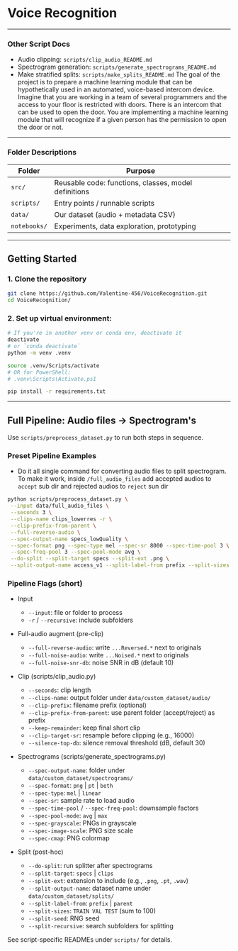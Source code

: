 # Voice Recognition 
---
### Other Script Docs
- Audio clipping: `scripts/clip_audio_README.md`
- Spectrogram generation: `scripts/generate_spectrograms_README.md`
- Make stratified splits: `scripts/make_splits_README.md`
The goal of the project is to prepare a machine learning module that can be hypothetically used in an automated, voice-based intercom device. Imagine that you are working in a team of several programmers and the access to your floor is restricted with doors. There is an intercom that can be used to open the door. You are implementing a machine learning module that will recognize if a given person has the permission to open the door or not.

---

### Folder Descriptions

| Folder          | Purpose                                                     |
|-----------------|-------------------------------------------------------------|
| `src/`          | Reusable code: functions, classes, model definitions        |
| `scripts/`      | Entry points / runnable scripts                             |
| `data/`         | Our dataset (audio + metadata CSV)                         |
| `notebooks/`    | Experiments, data exploration, prototyping                  |


---

## Getting Started

### 1. Clone the repository

```bash
git clone https://github.com/Valentine-456/VoiceRecognition.git
cd VoiceRecognition/
```

### 2. Set up virtual environment:

```bash
# If you're in another venv or conda env, deactivate it
deactivate  
# or `conda deactivate`
python -m venv .venv

source .venv/Scripts/activate
# OR for PowerShell:
# .venv\Scripts\Activate.ps1

pip install -r requirements.txt
```

---

## Full Pipeline: Audio files → Spectrogram's

Use `scripts/preprocess_dataset.py` to run both steps in sequence.

### Preset Pipeline Examples

- Do it all single command for converting audio files to split spectrogram. To make it work, inside `/full_audio_files` add accepted audios to `accept` sub dir and rejected audios to `reject` sun dir 
```bash
python scripts/preprocess_dataset.py \
 --input data/full_audio_files \
 --seconds 3 \
 --clips-name clips_lowerres -r \
 --clip-prefix-from-parent \
 --full-reverse-audio \
 --spec-output-name specs_lowQuality \
 --spec-format png --spec-type mel --spec-sr 8000 --spec-time-pool 3 \
 --spec-freq-pool 3 --spec-pool-mode avg \
 --do-split --split-target specs --split-ext .png \
 --split-output-name access_v1 --split-label-from prefix --split-sizes 80 10 10 --split-seed 30
```
### Pipeline Flags (short)

- Input
  - `--input`: file or folder to process
  - `-r` / `--recursive`: include subfolders

- Full-audio augment (pre-clip)
  - `--full-reverse-audio`: write `...Reversed.*` next to originals
  - `--full-noise-audio`: write `...Noised.*` next to originals
  - `--full-noise-snr-db`: noise SNR in dB (default 10)

- Clip (scripts/clip_audio.py)
  - `--seconds`: clip length
  - `--clips-name`: output folder under `data/custom_dataset/audio/`
  - `--clip-prefix`: filename prefix (optional)
  - `--clip-prefix-from-parent`: use parent folder (accept/reject) as prefix
  - `--keep-remainder`: keep final short clip
  - `--clip-target-sr`: resample before clipping (e.g., 16000)
  - `--silence-top-db`: silence removal threshold (dB, default 30)

- Spectrograms (scripts/generate_spectrograms.py)
  - `--spec-output-name`: folder under `data/custom_dataset/spectrograms/`
  - `--spec-format`: `png` | `pt` | `both`
  - `--spec-type`: `mel` | `linear`
  - `--spec-sr`: sample rate to load audio
  - `--spec-time-pool` / `--spec-freq-pool`: downsample factors
  - `--spec-pool-mode`: `avg` | `max`
  - `--spec-grayscale`: PNGs in grayscale
  - `--spec-image-scale`: PNG size scale
  - `--spec-cmap`: PNG colormap

- Split (post-hoc)
  - `--do-split`: run splitter after spectrograms
  - `--split-target`: `specs` | `clips`
  - `--split-ext`: extension to include (e.g., `.png`, `.pt`, `.wav`)
  - `--split-output-name`: dataset name under `data/custom_dataset/splits/`
  - `--split-label-from`: `prefix` | `parent`
  - `--split-sizes`: `TRAIN VAL TEST` (sum to 100)
  - `--split-seed`: RNG seed
  - `--split-recursive`: search subfolders for splitting

See script-specific READMEs under `scripts/` for details.
